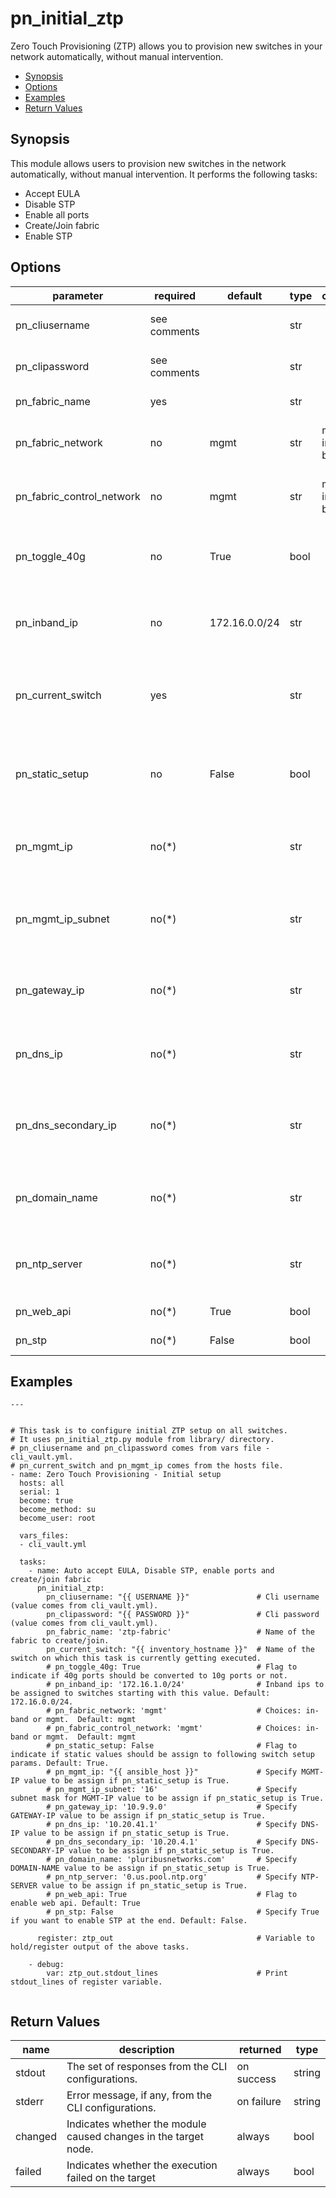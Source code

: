 # pn_initial_ztp

 Zero Touch Provisioning (ZTP) allows you to provision new switches in your network automatically, without manual intervention.

 - [Synopsis](#synopsis)
 - [Options](#options)
 - [Examples](#examples)
 - [Return Values](#return-values)

## Synopsis

  This module allows users to provision new switches in the network automatically, without manual intervention. It performs the following tasks:
  
- Accept EULA
- Disable STP 
- Enable all ports
- Create/Join fabric
- Enable STP
      
## Options

| parameter        | required       | default       | type        | choices       | comments                                                   |
|------------------|----------------|---------------|-------------|---------------|------------------------------------------------------------|
| pn_cliusername   | see comments   |               | str         |               | Provide login username if user is not root.                |
| pn_clipassword   | see comments   |               | str         |               | Provide login password if user is not root.                |
| pn_fabric\_name   | yes            |               | str         |               | Specify name of the fabric.                                |
| pn_fabric\_network| no             | mgmt          | str         | mgmt, in-band | Specify fabric network as either mgmt or in-band.          |
| pn_fabric\_control\_network| no     | mgmt          | str         | mgmt, in-band | Specify fabric control network as either mgmt or in-band.  |
| pn_toggle\_40g    | no             | True          | bool        |               | Flag to indicate if 40g ports should be converted to 10g ports.|
| pn_inband\_ip     | no             | 172.16.0.0/24 | str         |               | Inband IPs to be assigned to switches starting with this value.|
| pn_current\_switch| yes            |               | str         |               | Name of the switch on which this task is currently getting executed.|
| pn_static\_setup  | no             | False         | bool        |               | Flag to indicate if static values should be assigned to the switch setup parameters(\*).|
| pn_mgmt\_ip       | no(\*)         |         | str         |               | Specify mgmt IP value to be assigned if pn_static\_setup is True.|
| pn_mgmt\_ip\_subnet| no(\*)        |         | str         |               | Specify subnet mask of mgmt IP to be assigned if pn_static\_setup is True.|
| pn_gateway\_ip  | no(\*) |  | str |   |Specify the gateway IP to be assigned if `pn_static_setup` is True. |
| pn_dns\_ip | no(\*) |  | str | | Specify the DNS IP to be assigned if `pn_static_setup` is True. |
| pn_dns\_secondary\_ip | no(\*) |  | str | | Specify the Secondary DNS IP to be assigned if pn_static\_setup is True. |
| pn_domain\_name | no(\*) |  | str | | Specify the domain name to be assigned if pn_static\_setup is True. |
| pn_ntp\_server | no(\*) | | str | | Specify the NTP server to be assigned if pn_static\_setup is True. |
| pn_web\_api | no(\*) | True | bool | | Flag to enable web api. |
| pn_stp | no(\*) | False | bool | | Flag to enable STP at the end. |



## Examples

```
---


# This task is to configure initial ZTP setup on all switches.
# It uses pn_initial_ztp.py module from library/ directory.
# pn_cliusername and pn_clipassword comes from vars file - cli_vault.yml.
# pn_current_switch and pn_mgmt_ip comes from the hosts file.
- name: Zero Touch Provisioning - Initial setup
  hosts: all
  serial: 1
  become: true
  become_method: su
  become_user: root

  vars_files:
  - cli_vault.yml

  tasks:
    - name: Auto accept EULA, Disable STP, enable ports and create/join fabric
      pn_initial_ztp:
        pn_cliusername: "{{ USERNAME }}"               # Cli username (value comes from cli_vault.yml).
        pn_clipassword: "{{ PASSWORD }}"               # Cli password (value comes from cli_vault.yml).
        pn_fabric_name: 'ztp-fabric'                   # Name of the fabric to create/join.
        pn_current_switch: "{{ inventory_hostname }}"  # Name of the switch on which this task is currently getting executed.
        # pn_toggle_40g: True                          # Flag to indicate if 40g ports should be converted to 10g ports or not.
        # pn_inband_ip: '172.16.1.0/24'                # Inband ips to be assigned to switches starting with this value. Default: 172.16.0.0/24.
        # pn_fabric_network: 'mgmt'                    # Choices: in-band or mgmt.  Default: mgmt
        # pn_fabric_control_network: 'mgmt'            # Choices: in-band or mgmt.  Default: mgmt
        # pn_static_setup: False                       # Flag to indicate if static values should be assign to following switch setup params. Default: True.
        # pn_mgmt_ip: "{{ ansible_host }}"             # Specify MGMT-IP value to be assign if pn_static_setup is True.
        # pn_mgmt_ip_subnet: '16'                      # Specify subnet mask for MGMT-IP value to be assign if pn_static_setup is True.
        # pn_gateway_ip: '10.9.9.0'                    # Specify GATEWAY-IP value to be assign if pn_static_setup is True.
        # pn_dns_ip: '10.20.41.1'                      # Specify DNS-IP value to be assign if pn_static_setup is True.
        # pn_dns_secondary_ip: '10.20.4.1'             # Specify DNS-SECONDARY-IP value to be assign if pn_static_setup is True.
        # pn_domain_name: 'pluribusnetworks.com'       # Specify DOMAIN-NAME value to be assign if pn_static_setup is True.
        # pn_ntp_server: '0.us.pool.ntp.org'           # Specify NTP-SERVER value to be assign if pn_static_setup is True.
        # pn_web_api: True                             # Flag to enable web api. Default: True
        # pn_stp: False                                # Specify True if you want to enable STP at the end. Default: False.

      register: ztp_out                                # Variable to hold/register output of the above tasks.

    - debug:
        var: ztp_out.stdout_lines                      # Print stdout_lines of register variable.
  
```

## Return Values

| name | description | returned | type |
|--------|------------|----------|---------|
| stdout | The set of responses from the CLI configurations. | on success | string |
| stderr | Error message, if any, from the CLI configurations. | on failure | string |
| changed | Indicates whether the module caused changes in the target node.| always | bool |
| failed | Indicates whether the execution failed on the target | always | bool |
